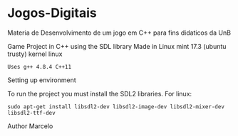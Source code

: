 # Jogos-Digitais
Materia de Desenvolvimento de um jogo em C++ para fins didaticos da UnB




Game Project in C++ using the SDL library
    Made in Linux mint 17.3 (ubuntu trusty) kernel linux
   

    Uses g++ 4.8.4 C++11


Setting up environment

To run the project you must install the SDL2 libraries.
For linux:
	
	sudo apt-get install libsdl2-dev libsdl2-image-dev libsdl2-mixer-dev libsdl2-ttf-dev
  
  


Author Marcelo
